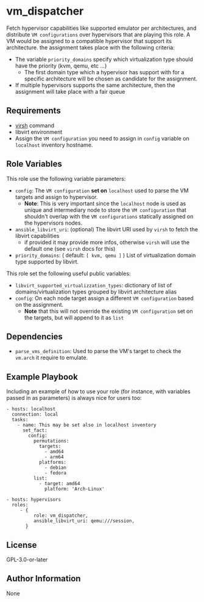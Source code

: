 vm_dispatcher
=========

Fetch hypervisor capabilities like supported emulator per architectures, and distribute `VM configurations` over hypervisors that are playing this role.
A VM would be assigned to a compatible hypervisor that support its architecture.
the assignment takes place with the following criteria:
- The variable `priority_domains` specify which virtualization type should have the priority (kvm, qemu, etc ...)
  - The first domain type which a hypervisor has support with for a specific architecture will be chosen as candidate for the assignment.
- If multiple hypervisors supports the same architecture, then the assignment will take place with a fair queue


Requirements
------------

- [virsh](https://www.libvirt.org/manpages/virsh.html) command
- libvirt environment
- Assign the `VM configuration` you need to assign in `config` variable on `localhost` inventory hostname.

Role Variables
--------------

This role use the following variable parameters:

- `config`: The `VM configuration` **set on** `localhost` used to parse the VM targets and assign to hypervisor.
  - **Note**: This is very important since the `localhost` node is used as unique and intermediary node to store the `VM configuration` that shouldn't overlap with the `VM configurations` statically assigned on the hypervisors nodes.
- `ansible_libvirt_uri`: (optional) The libvirt URI used by `virsh` to fetch the libvirt capabilities
  - if provided it may provide more infos, otherwise `virsh` will use the default one (see `virsh` docs for this)
- `priority_domains`: ( default: `[ kvm, qemu ]` )  List of virtualization domain type supported by libvirt.

This role set the following useful public variables:

- `libvirt_supported_virtualizzation_types`: dictionary of list of domains/virtualization types grouped by libvirt architecture alias
- `config`: On each node target assign a different `VM configuration` based on the assignment.
  - **Note** that this will not override the existing `VM configuration` set on the targets, but will append to it as `list`

Dependencies
------------

- `parse_vms_definition`: Used to parse the VM's target to check the `vm.arch` it require to emulate.

Example Playbook
----------------

Including an example of how to use your role (for instance, with variables passed in as parameters) is always nice for users too:

    - hosts: localhost
      connection: local
      tasks:
        - name: This may be set also in localhost inventory
          set_fact:
            config: 
              permutations:
                targets:
                  - amd64
                  - arm64
                platforms:
                  - debian
                  - fedora
              list:
                - target: amd64
                  platform: 'Arch-Linux'

    - hosts: hypervisors
      roles:
         - { 
              role: vm_dispatcher,
              ansible_libvirt_uri: qemu:///session,
           }

License
-------

GPL-3.0-or-later

Author Information
------------------

None
